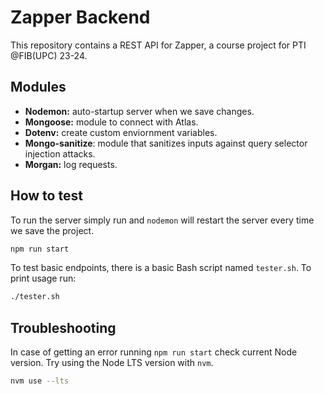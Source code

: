 # Zapper Backend
This repository contains a REST API for Zapper, a course project for PTI @FIB(UPC) 23-24.

## Modules
- **Nodemon:** auto-startup server when we save changes.
- **Mongoose:** module to connect with Atlas.
- **Dotenv:** create custom enviornment variables.
- **Mongo-sanitize**: module that sanitizes inputs against query selector injection attacks.
- **Morgan:** log requests.

## How to test

To run the server simply run and `nodemon` will restart the server every time we save the project.
```bash
npm run start
```

To test basic endpoints, there is a basic Bash script named `tester.sh`. To print usage run:
```bash
./tester.sh
```

## Troubleshooting
In case of getting an error running `npm run start` check current Node version. Try using the Node LTS version with `nvm`.
```bash
nvm use --lts
```
